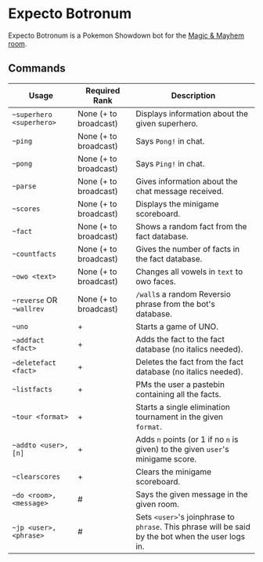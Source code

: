 # Expecto Botronum
Expecto Botronum is a Pokemon Showdown bot for the [Magic & Mayhem room](psim.us/mm).

## Commands
| Usage | Required Rank | Description |
|-------|---------------|-------------|
| `~superhero <superhero>` | None (+ to broadcast) | Displays information about the given superhero. |
| `~ping` | None (+ to broadcast) | Says `Pong!` in chat. |
| `~pong` | None (+ to broadcast) | Says `Ping!` in chat. |
| `~parse` | None (+ to broadcast) | Gives information about the chat message received. |
| `~scores` | None (+ to broadcast) | Displays the minigame scoreboard. |
| `~fact` | None (+ to broadcast) | Shows a random fact from the fact database. |
| `~countfacts` | None (+ to broadcast) | Gives the number of facts in the fact database. |
| `~owo <text>` | None (+ to broadcast) | Changes all vowels in `text` to owo faces. |
| `~reverse` OR `~wallrev` | None (+ to broadcast) | `/wall`s a random Reversio phrase from the bot's database. |
| `~uno` | + | Starts a game of UNO. |
| `~addfact <fact>` | + | Adds the fact to the fact database (no italics needed). |
| `~deletefact <fact>` | + | Deletes the fact from the fact database (no italics needed). |
| `~listfacts` | + | PMs the user a pastebin containing all the facts. |
| `~tour <format>` | + | Starts a single elimination tournament in the given `format`. |
| `~addto <user>, [n]` | + | Adds `n` points (or 1 if no `n` is given) to the given `user`'s minigame score. |
| `~clearscores` | + | Clears the minigame scoreboard. |
| `~do <room>,<message>` | # | Says the given message in the given room. |
| `~jp <user>,<phrase>` | # | Sets `<user>`'s joinphrase to `phrase`. This phrase will be said by the bot when the user logs in. |

